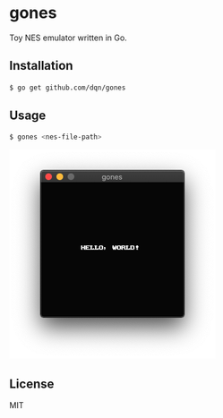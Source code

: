 # gones

Toy NES emulator written in Go.

## Installation

```bash
$ go get github.com/dqn/gones
```

## Usage

```bash
$ gones <nes-file-path>
```

!['demo'](./docs/demo.png)

## License

MIT
